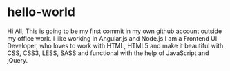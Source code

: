 # hello-world
Hi All,
This is going to be my first commit in my own github account outside my office work.
I like working in Angular.js and Node.js
I am a Frontend UI Developer, who loves to work with HTML, HTML5 and make it beautiful with CSS, CSS3, LESS, SASS 
and functional with the help of JavaScript and jQuery.

